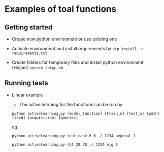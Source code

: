 # Examples of toal functions

## Getting started

- Create new python environment or use existing one
- Activate environment and install requirements by
``` pip install -r requirements.txt ```

- Create folders for temporary files and install python environment
(Helper)
``` source setup.sh ```

## Running tests
- Linear example
	- The active learning for the functions can be run by:

	```python activelearning.py [model_function] [train_n] [test_n] [path] [seed] [acquisition] [queries] ```

	eg. 
	
	```python activelearning.py test_case 6 6 ./ 1234 avgtoal 1```

	```python activelearning.py rbf 20 20 ./ 1234 eig 5```
